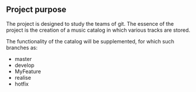   **<h2>Project purpose</h2>**
  
  The project is designed to study the teams of git. The essence of the project is the creation of a music catalog in which various tracks are stored. 
  
  The functionality of the catalog will be supplemented, for which such branches as: 
   * master
   * develop
   * MyFeature
   * realise
   * hotfix
